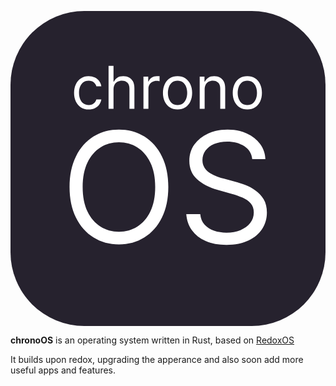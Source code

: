 <p align="center">
<svg width="512" height="512" viewBox="0 0 512 512" fill="none" xmlns="http://www.w3.org/2000/svg">
<rect width="512" height="512" rx="120" fill="#26222E"/>
<path d="M127.043 160.091C122.134 160.091 117.906 158.932 114.361 156.614C110.815 154.295 108.088 151.102 106.179 147.034C104.27 142.966 103.315 138.318 103.315 133.091C103.315 127.773 104.293 123.08 106.247 119.011C108.224 114.92 110.974 111.727 114.497 109.432C118.043 107.114 122.179 105.955 126.906 105.955C130.588 105.955 133.906 106.636 136.861 108C139.815 109.364 142.236 111.273 144.122 113.727C146.009 116.182 147.179 119.045 147.634 122.318H139.588C138.974 119.932 137.611 117.818 135.497 115.977C133.406 114.114 130.588 113.182 127.043 113.182C123.906 113.182 121.156 114 118.793 115.636C116.452 117.25 114.622 119.534 113.304 122.489C112.009 125.42 111.361 128.864 111.361 132.818C111.361 136.864 111.997 140.386 113.27 143.386C114.565 146.386 116.384 148.716 118.724 150.375C121.088 152.034 123.861 152.864 127.043 152.864C129.134 152.864 131.031 152.5 132.736 151.773C134.44 151.045 135.884 150 137.065 148.636C138.247 147.273 139.088 145.636 139.588 143.727H147.634C147.179 146.818 146.054 149.602 144.259 152.08C142.486 154.534 140.134 156.489 137.202 157.943C134.293 159.375 130.906 160.091 127.043 160.091ZM167.44 127.5V159H159.395V89.1818H167.44V114.818H168.122C169.349 112.114 171.19 109.966 173.645 108.375C176.122 106.761 179.418 105.955 183.531 105.955C187.099 105.955 190.224 106.67 192.906 108.102C195.588 109.511 197.668 111.682 199.145 114.614C200.645 117.523 201.395 121.227 201.395 125.727V159H193.349V126.273C193.349 122.114 192.27 118.898 190.111 116.625C187.974 114.33 185.009 113.182 181.213 113.182C178.577 113.182 176.213 113.739 174.122 114.852C172.054 115.966 170.418 117.591 169.213 119.727C168.031 121.864 167.44 124.455 167.44 127.5ZM216.114 159V106.636H223.886V114.545H224.432C225.386 111.955 227.114 109.852 229.614 108.239C232.114 106.625 234.932 105.818 238.068 105.818C238.659 105.818 239.398 105.83 240.284 105.852C241.17 105.875 241.841 105.909 242.295 105.955V114.136C242.023 114.068 241.398 113.966 240.42 113.83C239.466 113.67 238.455 113.591 237.386 113.591C234.841 113.591 232.568 114.125 230.568 115.193C228.591 116.239 227.023 117.693 225.864 119.557C224.727 121.398 224.159 123.5 224.159 125.864V159H216.114ZM271.511 160.091C266.784 160.091 262.636 158.966 259.068 156.716C255.523 154.466 252.75 151.318 250.75 147.273C248.773 143.227 247.784 138.5 247.784 133.091C247.784 127.636 248.773 122.875 250.75 118.807C252.75 114.739 255.523 111.58 259.068 109.33C262.636 107.08 266.784 105.955 271.511 105.955C276.239 105.955 280.375 107.08 283.92 109.33C287.489 111.58 290.261 114.739 292.239 118.807C294.239 122.875 295.239 127.636 295.239 133.091C295.239 138.5 294.239 143.227 292.239 147.273C290.261 151.318 287.489 154.466 283.92 156.716C280.375 158.966 276.239 160.091 271.511 160.091ZM271.511 152.864C275.102 152.864 278.057 151.943 280.375 150.102C282.693 148.261 284.409 145.841 285.523 142.841C286.636 139.841 287.193 136.591 287.193 133.091C287.193 129.591 286.636 126.33 285.523 123.307C284.409 120.284 282.693 117.841 280.375 115.977C278.057 114.114 275.102 113.182 271.511 113.182C267.92 113.182 264.966 114.114 262.648 115.977C260.33 117.841 258.614 120.284 257.5 123.307C256.386 126.33 255.83 129.591 255.83 133.091C255.83 136.591 256.386 139.841 257.5 142.841C258.614 145.841 260.33 148.261 262.648 150.102C264.966 151.943 267.92 152.864 271.511 152.864ZM315.565 127.5V159H307.52V106.636H315.293V114.818H315.974C317.202 112.159 319.065 110.023 321.565 108.409C324.065 106.773 327.293 105.955 331.247 105.955C334.793 105.955 337.895 106.682 340.554 108.136C343.213 109.568 345.281 111.75 346.759 114.682C348.236 117.591 348.974 121.273 348.974 125.727V159H340.929V126.273C340.929 122.159 339.861 118.955 337.724 116.659C335.588 114.341 332.656 113.182 328.929 113.182C326.361 113.182 324.065 113.739 322.043 114.852C320.043 115.966 318.463 117.591 317.304 119.727C316.145 121.864 315.565 124.455 315.565 127.5ZM384.949 160.091C380.222 160.091 376.074 158.966 372.506 156.716C368.96 154.466 366.188 151.318 364.188 147.273C362.21 143.227 361.222 138.5 361.222 133.091C361.222 127.636 362.21 122.875 364.188 118.807C366.188 114.739 368.96 111.58 372.506 109.33C376.074 107.08 380.222 105.955 384.949 105.955C389.676 105.955 393.813 107.08 397.358 109.33C400.926 111.58 403.699 114.739 405.676 118.807C407.676 122.875 408.676 127.636 408.676 133.091C408.676 138.5 407.676 143.227 405.676 147.273C403.699 151.318 400.926 154.466 397.358 156.716C393.813 158.966 389.676 160.091 384.949 160.091ZM384.949 152.864C388.54 152.864 391.494 151.943 393.812 150.102C396.131 148.261 397.847 145.841 398.96 142.841C400.074 139.841 400.631 136.591 400.631 133.091C400.631 129.591 400.074 126.33 398.96 123.307C397.847 120.284 396.131 117.841 393.812 115.977C391.494 114.114 388.54 113.182 384.949 113.182C381.358 113.182 378.403 114.114 376.085 115.977C373.767 117.841 372.051 120.284 370.938 123.307C369.824 126.33 369.267 129.591 369.267 133.091C369.267 136.591 369.824 139.841 370.938 142.841C372.051 145.841 373.767 148.261 376.085 150.102C378.403 151.943 381.358 152.864 384.949 152.864Z" fill="white"/>
<path d="M256.499 286.091C256.499 305.267 253.037 321.839 246.112 335.807C239.188 349.775 229.688 360.546 217.614 368.122C205.541 375.698 191.75 379.486 176.244 379.486C160.737 379.486 146.947 375.698 134.873 368.122C122.799 360.546 113.3 349.775 106.375 335.807C99.4504 321.839 95.988 305.267 95.988 286.091C95.988 266.915 99.4504 250.343 106.375 236.375C113.3 222.407 122.799 211.635 134.873 204.06C146.947 196.484 160.737 192.696 176.244 192.696C191.75 192.696 205.541 196.484 217.614 204.06C229.688 211.635 239.188 222.407 246.112 236.375C253.037 250.343 256.499 266.915 256.499 286.091ZM235.193 286.091C235.193 270.348 232.559 257.06 227.291 246.229C222.083 235.398 215.01 227.201 206.073 221.638C197.195 216.074 187.252 213.293 176.244 213.293C165.235 213.293 155.262 216.074 146.325 221.638C137.448 227.201 130.375 235.398 125.107 246.229C119.899 257.06 117.295 270.348 117.295 286.091C117.295 301.834 119.899 315.121 125.107 325.952C130.375 336.783 137.448 344.981 146.325 350.544C155.262 356.107 165.235 358.889 176.244 358.889C187.252 358.889 197.195 356.107 206.073 350.544C215.01 344.981 222.083 336.783 227.291 325.952C232.559 315.121 235.193 301.834 235.193 286.091ZM392.952 240.636C391.886 231.64 387.566 224.656 379.99 219.685C372.414 214.713 363.122 212.227 352.114 212.227C344.064 212.227 337.021 213.529 330.984 216.134C325.007 218.738 320.331 222.318 316.957 226.876C313.643 231.433 311.986 236.612 311.986 242.412C311.986 247.265 313.14 251.438 315.448 254.93C317.816 258.362 320.834 261.233 324.504 263.541C328.173 265.79 332.02 267.655 336.045 269.134C340.069 270.555 343.769 271.709 347.142 272.597L365.608 277.568C370.343 278.811 375.61 280.527 381.411 282.717C387.27 284.907 392.863 287.896 398.19 291.684C403.576 295.413 408.015 300.207 411.506 306.066C414.998 311.925 416.744 319.116 416.744 327.639C416.744 337.464 414.17 346.342 409.021 354.273C403.931 362.204 396.473 368.507 386.649 373.183C376.883 377.858 365.016 380.196 351.048 380.196C338.028 380.196 326.753 378.095 317.224 373.893C307.754 369.691 300.297 363.831 294.852 356.315C289.466 348.798 286.418 340.068 285.707 330.125H308.435C309.027 336.991 311.335 342.672 315.359 347.17C319.443 351.609 324.592 354.924 330.807 357.114C337.081 359.244 343.828 360.31 351.048 360.31C359.453 360.31 366.999 358.948 373.687 356.226C380.375 353.444 385.672 349.597 389.578 344.685C393.484 339.713 395.438 333.913 395.438 327.284C395.438 321.247 393.751 316.335 390.377 312.547C387.004 308.759 382.565 305.681 377.06 303.314C371.556 300.946 365.608 298.875 359.216 297.099L336.844 290.707C322.639 286.624 311.394 280.794 303.108 273.218C294.822 265.642 290.679 255.729 290.679 243.477C290.679 233.297 293.431 224.42 298.935 216.844C304.499 209.209 311.956 203.29 321.308 199.088C330.718 194.827 341.224 192.696 352.824 192.696C364.543 192.696 374.959 194.797 384.074 198.999C393.189 203.142 400.409 208.824 405.736 216.045C411.122 223.265 413.963 231.463 414.259 240.636H392.952Z" fill="white"/>
</svg>


**chronoOS** is an operating system written in Rust, based on [RedoxOS](https://github.com/redox-os/redox)

It builds upon redox, upgrading the apperance and also soon add more useful apps and features.